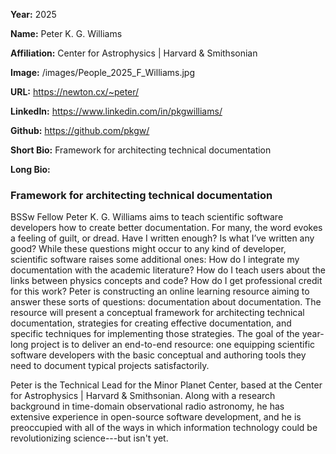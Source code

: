 **Year:** 2025

**Name:** Peter K. G. Williams

**Affiliation:** Center for Astrophysics | Harvard & Smithsonian

**Image:** /images/People_2025_F_Williams.jpg

**URL:** https://newton.cx/~peter/

**LinkedIn:** https://www.linkedin.com/in/pkgwilliams/

**Github:** https://github.com/pkgw/

**Short Bio:** Framework for architecting technical documentation

**Long Bio:**

### Framework for architecting technical documentation

BSSw Fellow Peter K. G. Williams aims to teach scientific software developers how to create better documentation. For many, the word evokes a feeling of guilt, or dread. Have I written enough? Is what I’ve written any good? While these questions might occur to any kind of developer, scientific software raises some additional ones: How do I integrate my documentation with the academic literature? How do I teach users about the links between physics concepts and code? How do I get professional credit for this work? Peter is constructing an online learning resource aiming to answer these sorts of questions: documentation about documentation. The resource will present a conceptual framework for architecting technical documentation, strategies for creating effective documentation, and specific techniques for implementing those strategies. The goal of the year-long project is to deliver an end-to-end resource: one equipping scientific software developers with the basic conceptual and authoring tools they need to document typical projects satisfactorily.

Peter is the Technical Lead for the Minor Planet Center, based at the Center for Astrophysics | Harvard & Smithsonian. Along with a research background in time-domain observational radio astronomy, he has extensive experience in open-source software development, and he is preoccupied with all of the ways in which information technology could be revolutionizing science---but isn't yet.

<!-- ### Selected Resources -->

<!-- <a href="url" class="link-row">Text</a> -->
